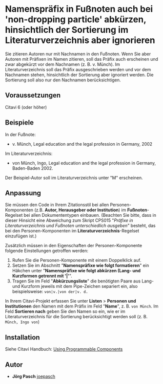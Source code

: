 # Namenspräfix in Fußnoten auch bei 'non-dropping particle' abkürzen, hinsichtlich der Sortierung im Literaturverzeichnis aber ignorieren 

Sie zitieren Autoren nur mit Nachnamen in den Fußnoten. Wenn Sie aber Autoren mit Präfixen im Namen zitieren, soll das Präfix auch erscheinen und zwar abgekürzt vor dem Nachnamen (z. B. v. Münch). Im Literaturverzeichnis soll das Präfix ausgeschrieben werden und vor dem Nachnamen stehen, hinsichtlich der Sortierung aber ignoriert werden. Die Sortierung soll also nur den Nachnamen berücksichtigen. 

## Voraussetzungen
Citavi 6 (oder höher)

## Beispiele
In der Fußnote:
- v. Münch, Legal education and the legal profession in Germany, 2002

Im Literaturverzeichnis: 
- von Münch, Ingo, Legal education and the legal profession in Germany, Baden-Baden 2002.

Der Beispiel-Autor soll im Literaturverzeichnis unter "M" erscheinen.

## Anpassung
Sie müssen den Code in Ihrem Zitationsstil bei allen Personen-Komponenten (z.B. **Autor, Herausgeber oder Institution**) im **Fußnoten**-Regelset bei allen Dokumententypen einbauen. (Beachten Sie bitte, dass in dieser Hinsicht eine Abweichung zum Skript CPS015 "_Präfixe in Literaturverzeichnis und Fußnoten unterschiedlich ausgeben_" besteht, das bei den Personen-Komponenten im **Literaturverzeichnis**-Regelset einzufügen ist.)

Zusätzlich müssen in den Eigenschaften der Personen-Komponente folgende Einstellungen getroffen werden:
1. Rufen Sie die Personen-Komponente mit einem Doppelklick auf.
2. Setzen Sie im Abschnitt "**Namenspräfixe wie folgt formatieren**" ein Häkchen unter "**Namenspräfixe wie folgt abkürzen (Lang- und Kurzformen getrennt mit '|'**".
3. Tragen Sie im Feld "**Abkürzungsliste**" die benötigten Paare aus Lang- und Kurzform jeweils mit dem Pipe-Zeichen separiert ein, also beispielsweise: `von|v.|von der|v. d.`

In Ihrem Citavi-Projekt erfassen Sie unter **Listen** > **Personen und Institutionen** den Namen mit dem Präfix im Feld "**Name**", z. B. `von Münch`. Im Feld **Sortieren nach** geben Sie den Namen so ein, wie er im Literaturverzeichnis für die Sortierung berücksichtigt werden soll (z. B. `Münch, Ingo von`)

## Installation
Siehe Citavi Handbuch: [Using Programmable Components](https://www.citavi.com/programmable_components)

## Autor

* **Jörg Pasch** [joepasch](https://github.com/joepasch)
